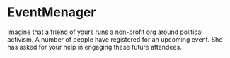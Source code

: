 # EventMenager

Imagine that a friend of yours runs a non-profit org around political activism. A number of people have registered for an upcoming event. She has asked for your help in engaging these future attendees.
